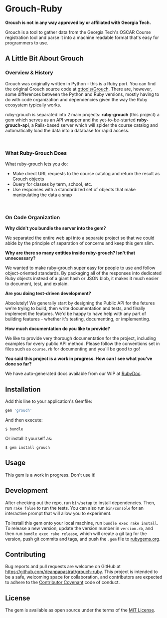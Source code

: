# Grouch-Ruby

**Grouch is not in any way approved by or affiliated with Georgia Tech.**

Grouch is a tool to gather data from the Georgia Tech's OSCAR Course registration tool and parse it into a machine readable format that's easy for programmers to use.

## A Little Bit About Grouch

### Overview & History

Grouch was originally written in Python - this is a Ruby port. You can find the original Grouch source code at [gttools/Grouch](https://github.com/gttools/Grouch). There are, however, some differences between the Python and Ruby versions, mostly having to do with code organization and dependencies given the way the Ruby ecosystem typically works.

ruby-grouch is separated into 2 main projects: **ruby-grouch** (this project) a gem which serves as an API wrapper and the yet-to-be-started **ruby-grouch-api**, a Rails-based server which will spider the course catalog and automatically load the data into a database for rapid access.

<br/>

### What Ruby-Grouch Does

What ruby-grouch lets you do:

- Make direct URL requests to the course catalog and return the result as Grouch objects
- Query for classes by term, school, etc.
- Use responses with a standardized set of objects that make manipulating the data a snap

<br/>

### On Code Organization

**Why didn't you bundle the server into the gem?**

We separated the entire web api into a separate project so that we could abide by the principle of separation of concerns and keep this gem slim.

**Why are there so many entities inside ruby-grouch? Isn't that unnecessary?**

We wanted to make ruby-grouch super easy for people to use and follow object-oriented standards. By packaging all of the responses into dedicated Ruby objects instead of a giant hash or JSON blob, it makes it much easier to document, test, and explain.

**Are you doing test-driven development?**

Absolutely! We generally start by designing the Public API for the fetures we're trying to build, then write documentation and tests, and finally implement the features. We'd be happy to have help with any part of building features - whether it's testing, documenting, or implementing.

**How much documentation do you like to provide?**

We like to provide very thorough documentation for the project, including examples for every public API method. Please follow the conventions set in files such as `course.rb` for documenting and you'll be good to go!

**You said this project is a work in progress. How can I see what you've done so far?**

We have auto-generated docs available from our WIP at [RubyDoc](http://www.rubydoc.info/gems/grouch).

## Installation

Add this line to your application's Gemfile:

```ruby
gem 'grouch'
```

And then execute:

    $ bundle

Or install it yourself as:

    $ gem install grouch

## Usage

This gem is a work in progress. Don't use it!

## Development

After checking out the repo, run `bin/setup` to install dependencies. Then, run `rake false` to run the tests. You can also run `bin/console` for an interactive prompt that will allow you to experiment.

To install this gem onto your local machine, run `bundle exec rake install`. To release a new version, update the version number in `version.rb`, and then run `bundle exec rake release`, which will create a git tag for the version, push git commits and tags, and push the `.gem` file to [rubygems.org](https://rubygems.org).

## Contributing

Bug reports and pull requests are welcome on GitHub at https://github.com/deanpapastrat/grouch-ruby. This project is intended to be a safe, welcoming space for collaboration, and contributors are expected to adhere to the [Contributor Covenant](contributor-covenant.org) code of conduct.


## License

The gem is available as open source under the terms of the [MIT License](http://opensource.org/licenses/MIT).

